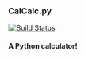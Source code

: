 ### CalCalc.py
[![Build Status](https://travis-ci.org/nkern/calcalc.svg?branch=master)](https://travis-ci.org/nkern/calcalc)
#### A Python calculator!
